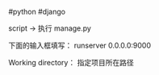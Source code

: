 
#python #django

script -> 执行 manage.py

下面的输入框填写： runserver 0.0.0.0:9000

Working directory： 指定项目所在路径